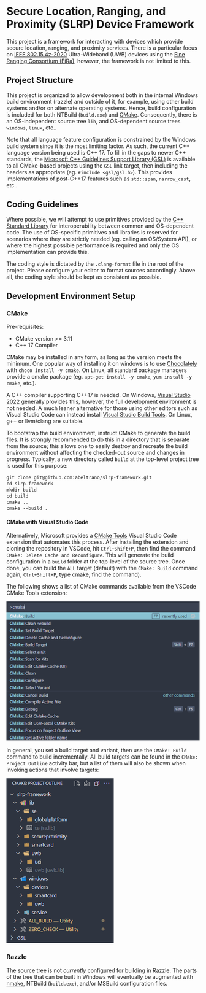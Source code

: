 # Secure Location, Ranging, and Proximity (SLRP) Device Framework

This project is a framework for interacting with devices which provide secure location, ranging, and proximity services. There is a particular focus on [IEEE 802.15.4z-2020](https://standards.ieee.org/ieee/802.15.4z/10230/) Ultra-Wideband (UWB) devices using the [Fine Ranging Consortium (FiRa)](https://www.firaconsortium.org/), however, the framework is not limited to this.

## Project Structure

This project is organized to allow development both in the internal Windows build environment (razzle) and outside of it, for example, using other build systems and/or on alternate operating systems. Hence, build configuration is included for both NTBuild (`build.exe`) and [CMake](https://cmake.org/). Consequently, there is an OS-independent source tree `lib`, and OS-dependent source trees `windows`, `linux`, etc..

Note that all language feature configuration is constrained by the Windows build system since it is the most limiting factor. As such, the current C++ language version being used is C++ 17. To fill in the gaps to newer C++ standards, the [Microsoft C++ Guidelines Support Library (GSL)](https://github.com/microsoft/GSL) is available to all CMake-based projects using the `GSL` link target, then including the headers as appropriate (eg. `#include <gsl/gsl.h>`). This provides implementations of post-C++17 features such as `std::span`, `narrow_cast`, etc..

## Coding Guidelines

Where possible, we will attempt to use primitives provided by the [C++ Standard Library](https://en.cppreference.com/w/cpp/header) for interoperability between common and OS-dependent code. The use of OS-specific primitives and libraries is reserved for scenarios where they are strictly needed (eg. calling an OS/System API), or where the highest possible performance is required and only the OS implementation can provide this. 

The coding style is dictated by the `.clang-format` file in the root of the project. Please configure your editor to format sources accordingly. Above all, the coding style should be kept as consistent as possible.

## Development Environment Setup

### CMake

Pre-requisites:

* CMake version >= 3.11
* C++ 17 Compiler

CMake may be installed in any form, as long as the version meets the minimum. One popular way of installing it on windows is to use [Chocolately](https://chocolatey.org/install) with `choco install -y cmake`. On Linux, all standard package managers provide a cmake package (eg. `apt-get install -y cmake`, `yum install -y cmake`, etc.).

A C++ compiler supporting C++17 is needed. On Windows, [Visual Studio 2022](https://visualstudio.microsoft.com/thank-you-downloading-visual-studio/?sku=Enterprise&channel=Release&version=VS2022&source=VSLandingPage&cid=2030&passive=false) generally provides this, however, the full development environment is not needed. A much leaner alternative for those using other editors such as Visual Studio Code can instead install [Visual Studio Build Tools](https://visualstudio.microsoft.com/downloads/#build-tools-for-visual-studio-2022). On Linux, g++ or llvm/clang are suitable.

To bootstrap the build environment, instruct CMake to generate the build files. It is strongly recommended to do this in a directory that is separate from the source; this allows one to easily destroy and recreate the build environment without affecting the checked-out source and changes in progress. Typically, a new directory called `build` at the top-level project tree is used for this purpose:

```Shell
git clone git@github.com:abeltrano/slrp-framework.git
cd slrp-framework
mkdir build
cd build
cmake ..
cmake --build .
```

#### CMake with Visual Studio Code

Alternatively, Microsoft provides a [CMake Tools](https://marketplace.visualstudio.com/items?itemName=ms-vscode.cmake-tools) Visual Studio Code extension that automates this process. After installing the extension and cloning the repository in VSCode, hit `Ctrl+Shift+P`, then find the command `CMake: Delete Cache and Reconfigure`. This will generate the build configuration in a `build` folder at the top-level of the source tree. Once done, you can build the `ALL` target (default) with the `CMake: Build` command again, `Ctrl+Shift+P`, type cmake, find the command).

The following shows a list of CMake commands available from the VSCode CMake Tools extension:

![Visual Studio Code CMake Tools Extension Commands](/assets/vscode_cmake_actions.png)

In general, you set a build target and variant, then use the `CMake: Build` command to build incrementally. All build targets can be found in the `CMake: Project Outline` activity bar, but a list of them will also be shown when invoking actions that involve targets:

![Visual Studio Code CMake Project Outline Activity Bar](/assets/vscode_cmake_targets.png)

### Razzle

The source tree is not *currently* configured for building in Razzle. The parts of the tree that can be built in Windows will eventually be augmented with [nmake](https://docs.microsoft.com/en-us/cpp/build/nmake-reference), NTBuild (`build.exe`), and/or MSBuild configuration files.

